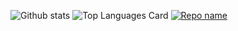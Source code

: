 ![Github stats](https://github-readme-stats.vercel.app/api?username=Mount-Isaac&theme=highcontrast&show_icons=true&count_private=true)
![Top Languages Card](https://github-readme-stats.vercel.app/api/top-langs/?username=Mount-Isaac)
[![Repo name](https://github-readme-stats.vercel.app/api/pin/?username=Mount-Isaac&repo=Data-structures-and-Algorithms&show_owner=true)](https://github.com/Mount-Isaac/Data-structures-and-Algorithms)
